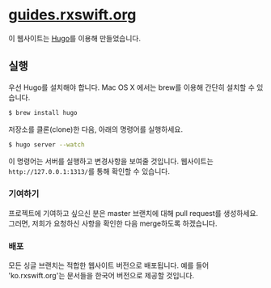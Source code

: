 [guides.rxswift.org](http://guides.rxswift.org)
===

이 웹사이트는 [Hugo](http://gohugo.io)를 이용해 만들었습니다.

## 실행

우선 Hugo를 설치해야 합니다. Mac OS X 에서는 brew를 이용해 간단히 설치할 수 있습니다.

```sh
$ brew install hugo
```

저장소를 클론(clone)한 다음, 아래의 명령어를 실행하세요.

```sh
$ hugo server --watch
```

이 명령어는 서버를 실행하고 변경사항을 보여줄 것입니다. 웹사이트는 `http://127.0.0.1:1313/`를 통해 확인할 수 있습니다.

### 기여하기

프로젝트에 기여하고 싶으신 분은 master 브랜치에 대해 pull request를 생성하세요. 그러면, 저희가 요청하신 사항을 확인한 다음 merge하도록 하겠습니다.


### 배포

모든 싱글 브랜치는 적합한 웹사이트 버전으로 배포됩니다. 예를 들어 'ko.rxswift.org'는 문서들을 한국어 버전으로 제공할 것입니다.
